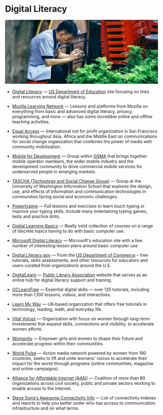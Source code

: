 # Digital Literacy

![digital-literacy](../images/digital-literacy.jpg)

- [Digital Literacy](http://digitalliteracy.us) — [US Department of Education](https://www.ed.gov/) site focusing on links and resources around digital literacy.

- [Mozilla Learning Network](https://learning.mozilla.org) — Lessons and platforms from Mozilla on everything from basic and advanced digital literacy, privacy, programming, and more — also has some incredible online and offline teaching activities.

- [Equal Access](http://www.equalaccess.org) — International not for profit organization in San Francisco working throughout Asia, Africa and the Middle East on communications for social change organization that combines the power of media with community mobilization.

- [Mobile for Development](https://gsma.com/mobilefordevelopment) — Group within [GSMA](https://www.gsma.com) that brings together mobile operator members, the wider mobile industry and the development community to drive commercial mobile services for underserved people in emerging markets.

- [TASCHA (Technology and Social Change Group)](https://tascha.uw.edu) — Group at the University of Washington Information School that explores the design, use, and effects of information and communication technologies in communities facing social and economic challenges.

- [Powertyping](https://powertyping.com) — Full lessons and exercises to learn touch typing or improve your typing skills. Include many entertaining typing games, tests and practice drills.

- [Digital Learning Basics](https://oercommons.org/courses/digital-learn) — Really solid collection of courses on a range of discrete topics having to do with basic computer use.

- [Microsoft Digital Literacy](https://microsoft.com/en-us/digitalliteracy) — Microsoft's education site with a few number of interesting lesson plans around basic computer use.

- [Digital Literacy.gov](https://digitalliteracy.gov) — From the [US Department of Commerce](https://www.commerce.gov) – free tutorials, skills assessments, and other resources for educators and users curated from organizations around the U.S.

- [DigitalLearn](https://digitallearn.org) — [Public Library Association](http://www.ala.org/pla) website that serves as an online hub for digital literacy support and training.

- [GCLearnFree](https://gcflearnfree.org) — Essential digital skills — over 125 tutorials, including more than 1,100 lessons, videos, and interactives.

- [Learn My Way](https://learnmyway.com) — UK-based organization that offers free tutorials in technology, reading, math, and everyday life.

- [Vital Voices](https://www.vitalvoices.org) — Organization with focus on women through long-term investments that expand skills, connections and visibility, to accelerate women efforts.

- [Womanity](https://www.womanity.org) — Empower girls and women to shape their future and accelerate progress within their communities.

- [World Pulse](https://worldpulse.com) — Action media network powered by women from 190 countries, seeks to lift and unite womens' voices to accelerate their impact for the world through programs (online communities, magazine and online campaigns).

- [Alliance for Affordable Internet (A4AI)](https://a4ai.org) — Coalition of more than 80 organizations across civil society, public and private sectors working to enable access to the Internet.

- [Steve Song's Awesome Connectivity Info](https://github.com/stevesong/awesome-connectivity-info) — List of connectivity indexes and reports to help you better under who has access to communication infrastructure and on what terms.
